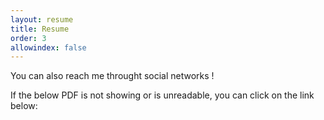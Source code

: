 ```yaml
---
layout: resume
title: Resume
order: 3
allowindex: false
---
```


You can also reach me throught social networks !

If the below PDF is not showing or is unreadable, you can click on the link below:
